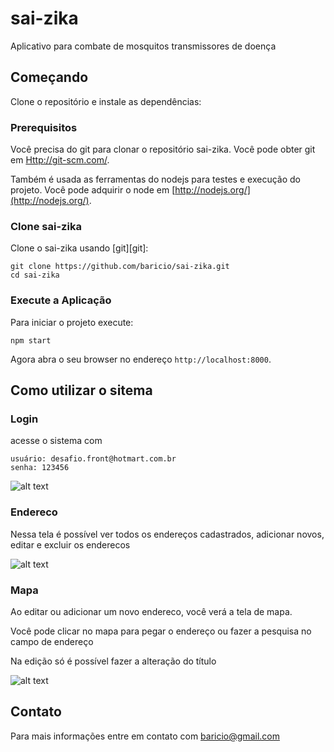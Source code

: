 # sai-zika

Aplicativo para combate de mosquitos transmissores de doença

## Começando

Clone o repositório e instale as dependências:

### Prerequisitos
Você precisa do git para clonar o repositório sai-zika. Você pode obter git em
[Http://git-scm.com/](http://git-scm.com/).

Também é usada as ferramentas do nodejs para testes e execução do projeto.
Você pode adquirir o node em [http://nodejs.org/](http://nodejs.org/).

### Clone sai-zika

Clone o sai-zika usando [git][git]:

```
git clone https://github.com/baricio/sai-zika.git
cd sai-zika
```

### Execute a Aplicação

Para iniciar o projeto execute:

```
npm start
```

Agora abra o seu browser no endereço `http://localhost:8000`.

## Como utilizar o sitema

### Login

acesse o sistema com

```
usuário: desafio.front@hotmart.com.br
senha: 123456
```

![alt text](https://github.com/baricio/sai-zika/tree/master/doc/login.png "Tela de Login")

### Endereco

Nessa tela é possível ver todos os endereços cadastrados, adicionar novos, editar e excluir os enderecos

![alt text](https://github.com/baricio/sai-zika/tree/master/doc/endereco.png "Tela de endereco")


### Mapa

Ao editar ou adicionar um novo endereco, você verá a tela de mapa.

Você pode clicar no mapa para pegar o endereço ou fazer a pesquisa no campo de endereço

Na edição só é possível fazer a alteração do título

![alt text](https://github.com/baricio/sai-zika/tree/master/doc/mapa.png "Tela de endereco")


## Contato

Para mais informações entre em contato com  baricio@gmail.com
